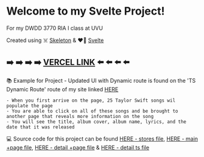 # Welcome to my Svelte Project!

For my DWDD 3770 RIA I class at UVU

Created using :skull_and_crossbones: [Skeleton](https://www.skeleton.dev/) & :heart_on_fire: [Svelte](https://learn.svelte.dev/tutorial/welcome-to-svelte)




## :arrow_right: :arrow_right: :arrow_right: :arrow_right: [VERCEL LINK](https://dwdd-3770-starter-svelte.vercel.app/) :arrow_left: :arrow_left: :arrow_left: :arrow_left:




:books: Example for Project - Updated UI with Dynamic route is found on the 'TS Dynamic Route' route of my site linked [HERE](https://dwdd-3770-starter-svelte.vercel.app/taylorswift)

    - When you first arrive on the page, 25 Taylor Swift songs wil populate the page
    - You are able to click on all of these songs and be brought to another page that reveals more information on the song
    - You will see the title, album cover, album name, lyrics, and the date that it was released
:computer: Source code for this project can be found [HERE - stores file](src/lib/stores/taylorSwiftStores.ts), [HERE - main +page file](src/routes/taylorswift/+page.svelte), [HERE - detail +page file](src/routes/taylorswift/[songID]/+page.svelte) & [HERE - detail ts file](src/routes/taylorswift/[songID]/+page.ts)




